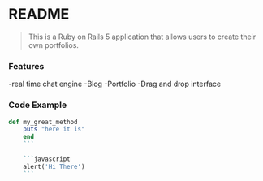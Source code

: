 # README

> This is a Ruby on Rails 5 application that allows users to create their own portfolios.

### Features 

 -real time chat engine
 -Blog
 -Portfolio
 -Drag and drop interface

### Code Example

```ruby
def my_great_method
	puts "here it is"
	end
	```

	```javascript
	alert('Hi There')
	```
	